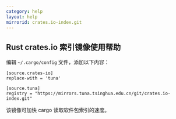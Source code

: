 ```yaml
---
category: help
layout: help
mirrorid: crates.io-index.git
---
```


## Rust crates.io 索引镜像使用帮助

编辑 `~/.cargo/config` 文件，添加以下内容：

```
[source.crates-io]
replace-with = 'tuna'

[source.tuna]
registry = "https://mirrors.tuna.tsinghua.edu.cn/git/crates.io-index.git"
```

该镜像可加快 cargo 读取软件包索引的速度。
